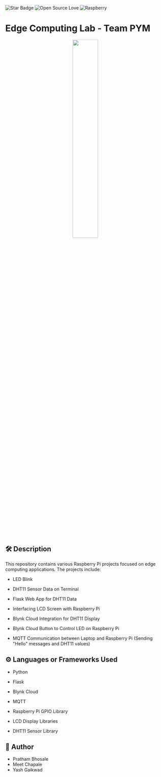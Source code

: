 <!--Please do not remove this part-->
![Star Badge](https://img.shields.io/static/v1?label=%F0%9F%8C%9F&message=If%20Useful&style=style=flat&color=BC4E99)
![Open Source Love](https://badges.frapsoft.com/os/v1/open-source.svg?v=103)
![Raspberry]( 	https://img.shields.io/badge/Raspberry%20Pi-A22846?style=for-the-badge&logo=Raspberry%20Pi&logoColor=white)

# Edge Computing Lab - Team PYM

<p align="center">
<img src="https://cdn.freebiesupply.com/logos/thumbs/2x/raspberry-pi-logo.png" width=40% height=40%>
<!--An image is an illustration for your project, the tip here is using your sense of humour as much as you can :D 

You can copy paste my markdown photo insert as following:
<p align="center">
<img src="your-source-is-here" width=40% height=40%>
-->

## 🛠️ Description
<!--Remove the below lines and add yours -->
This repository contains various Raspberry Pi projects focused on edge computing applications. The projects include:

- LED Blink

- DHT11 Sensor Data on Terminal

- Flask Web App for DHT11 Data

- Interfacing LCD Screen with Raspberry Pi

- Blynk Cloud Integration for DHT11 Display

- Blynk Cloud Button to Control LED on Raspberry Pi

- MQTT Communication between Laptop and Raspberry Pi (Sending "Hello" messages and DHT11 values)

## ⚙️ Languages or Frameworks Used
<!--Remove the below lines and add yours -->
- Python

- Flask

- Blynk Cloud

- MQTT

- Raspberry Pi GPIO Library

- LCD Display Libraries

- DHT11 Sensor Library


## 🤖 Author
<!--Remove the below lines and add yours -->
- Pratham Bhosale
- Meet Chapale
- Yash Gaikwad
